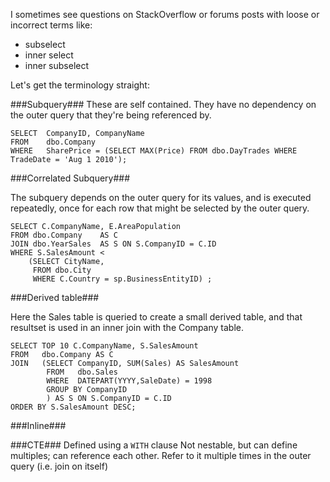 <!--{Title:"SQL terminiology",PublishedOn:"",Intro:"SQL terminology because it's important."} -->

I sometimes see questions on StackOverflow or forums posts with loose or incorrect terms like:

* subselect
* inner select
* inner subselect

Let's get the terminology straight:

###Subquery###
These are self contained. They have no dependency on the outer query that they're being referenced by.


    SELECT  CompanyID, CompanyName
    FROM    dbo.Company
    WHERE   SharePrice = (SELECT MAX(Price) FROM dbo.DayTrades WHERE TradeDate = 'Aug 1 2010');


###Correlated Subquery###

The subquery depends on the outer query for its values, and is executed repeatedly, once for each row that might be selected by the outer query.

    SELECT C.CompanyName, E.AreaPopulation 
    FROM dbo.Company    AS C
    JOIN dbo.YearSales  AS S ON S.CompanyID = C.ID      
    WHERE S.SalesAmount <
        (SELECT CityName, 
         FROM dbo.City 
         WHERE C.Country = sp.BusinessEntityID) ;



###Derived table###

Here the Sales table is queried to create a small derived table, and that resultset is used in an inner join with the Company table.
     
    SELECT TOP 10 C.CompanyName, S.SalesAmount 
    FROM   dbo.Company AS C
    JOIN   (SELECT CompanyID, SUM(Sales) AS SalesAmount
            FROM   dbo.Sales 
            WHERE  DATEPART(YYYY,SaleDate) = 1998
            GROUP BY CompanyID
            ) AS S ON S.CompanyID = C.ID
    ORDER BY S.SalesAmount DESC;
 
         
            
    


###Inline###

###CTE###
Defined using a `WITH` clause
Not nestable, but can define multiples; can reference each other.
Refer to it multiple times in the outer query (i.e. join on itself)

